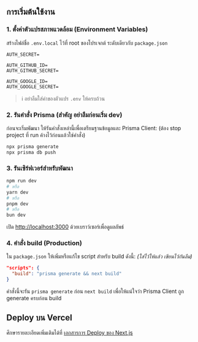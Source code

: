 ## การเริ่มต้นใช้งาน

### 1. ตั้งค่าตัวแปรสภาพแวดล้อม (Environment Variables)

สร้างไฟล์ชื่อ `.env.local` ไว้ที่ root ของโปรเจกต์ ระดับเดียวกับ `package.json`

```env
AUTH_SECRET=

AUTH_GITHUB_ID=
AUTH_GITHUB_SECRET=

AUTH_GOOGLE_ID=
AUTH_GOOGLE_SECRET=
```

> ℹ️ อย่าลืมใส่ค่าของตัวแปร `.env` ให้ครบถ้วน

### 2. รันคำสั่ง Prisma (สำคัญ อย่าลืมก่อนเริ่ม dev)

ก่อนจะเริ่มพัฒนา ให้รันคำสั่งเหล่านี้เพื่อเตรียมฐานข้อมูลและ Prisma Client: (ต้อง stop project ที่ run ค้างไว้ก่อนแล้วใช่คำสั่ง)

```bash
npx prisma generate
npx prisma db push
```

### 3. รันเซิร์ฟเวอร์สำหรับพัฒนา

```bash
npm run dev
# หรือ
yarn dev
# หรือ
pnpm dev
# หรือ
bun dev
```

เปิด [http://localhost:3000](http://localhost:3000) ด้วยเบราว์เซอร์เพื่อดูผลลัพธ์

### 4. คำสั่ง build (Production)

ใน `package.json` ให้เพิ่มหรือแก้ไข script สำหรับ build ดังนี้: *(ใส่ไว้ให้แล้ว เขียนไว้กันลืม)*

```json
"scripts": {
  "build": "prisma generate && next build"
}
```

คำสั่งนี้จะรัน `prisma generate` ก่อน `next build` เพื่อให้แน่ใจว่า Prisma Client ถูก generate ครบก่อน build

## Deploy บน Vercel

ศึกษารายละเอียดเพิ่มเติมได้ที่ [เอกสารการ Deploy ของ Next.js](https://nextjs.org/docs/app/building-your-application/deploying)
